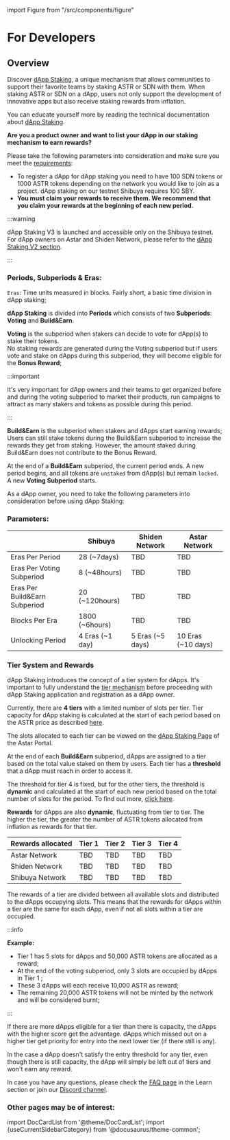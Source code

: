 import Figure from "/src/components/figure"

# For Developers

## Overview

Discover [dApp Staking](/docs/learn/dapp-staking/), a unique mechanism that allows communities to support their favorite teams by staking ASTR or SDN with them. When staking ASTR or SDN on a dApp, users not only support the development of innovative apps but also receive staking rewards from inflation.

You can educate yourself more by reading the technical documentation about [dApp Staking](/docs/learn/dapp-staking/).

**Are you a product owner and want to list your dApp in our staking mechanism to earn rewards?**  

Please take the following parameters into consideration and make sure you meet the [requirements](/docs/use/dapp-staking/for-devs/requirements.md):

- To register a dApp for dApp staking you need to have 100 SDN tokens or 1000 ASTR tokens depending on the network you would like to join as a project. dApp staking on our testnet Shibuya requires 100 SBY.
- **You must claim your rewards to receive them. We recommend that you claim your rewards at the beginning of each new period.**

:::warning

dApp Staking V3 is launched and accessible only on the Shibuya testnet. For dApp owners on Astar and Shiden Network, please refer to the [dApp Staking V2 section](/docs/use/dapp-staking/dapp-staking-v2/for-devs/).

:::

### Periods, Subperiods & Eras:

`Eras`: Time units measured in blocks. Fairly short, a basic time division in dApp staking;

**dApp Staking** is divided into **Periods** which consists of two **Subperiods**: **Voting** and **Build&Earn**.

**Voting** is the subperiod when stakers can decide to vote for dApp(s) to stake their tokens.  
No staking rewards are generated during the Voting subperiod but if users vote and stake on dApps during this subperiod, they will become eligible for the **Bonus Reward**;

:::important

It's very important for dApp owners and their teams to get organized before and during the voting subperiod to market their products, run campaigns to attract as many stakers and tokens as possible during this period.

:::

**Build&Earn** is the subperiod when stakers and dApps start earning rewards;
Users can still stake tokens during the Build&Earn subperiod to increase the rewards they get from staking. However, the amount staked during Build&Earn does not contribute to the Bonus Reward.

At the end of a **Build&Earn** subperiod, the current period ends. A new period begins, and all tokens are `unstaked` from dApp(s) but remain `locked`. A new **Voting Subperiod** starts.

As a dApp owner, you need to take the following parameters into consideration before using dApp Staking:

### Parameters:

|  | Shibuya | Shiden Network | Astar Network |
| --- | --- | --- | --- |
| Eras Per Period | 28 (~7days) | TBD | TBD |
| Eras Per Voting Subperiod | 8 (~48hours) | TBD | TBD |
| Eras Per Build&Earn Subperiod | 20 (~120hours) | TBD |TBD  |
| Blocks Per Era | 1800 (~6hours) | TBD | TBD |
| Unlocking Period | 4 Eras (~1 day) | 5 Eras (~5 days) | 10 Eras (~10 days) |

### Tier System and Rewards

dApp Staking introduces the concept of a tier system for dApps. It's important to fully understand the [tier mechanism](/docs/learn/dapp-staking/dapp-staking-protocol#tier-system) before proceeding with dApp Staking application and registration as a dApp owner.

Currently, there are **4 tiers** with a limited number of slots per tier. Tier capacity for dApp staking is calculated at the start of each period based on the ASTR price as described [here](/docs/learn/dapp-staking/dapp-staking-protocol#tier-system).  

The slots allocated to each tier can be viewed on the [dApp Staking Page](https://portal.astar.network/astar/dapp-staking/discover) of the Astar Portal.

At the end of each **Build&Earn** subperiod, dApps are assigned to a tier based on the total value staked on them by users. Each tier has a **threshold** that a dApp must reach in order to access it.

The threshold for tier 4 is fixed, but for the other tiers, the threshold is **dynamic** and calculated at the start of each new period based on the total number of slots for the period. To find out more, [click here](/docs/learn/dapp-staking/dapp-staking-protocol#tier-threshold-entry).

**Rewards** for dApps are also **dynamic**, fluctuating from tier to tier. The higher the tier, the greater the number of ASTR tokens allocated from inflation as rewards for that tier.

| Rewards allocated | Tier 1 | Tier 2 | Tier 3 | Tier 4 |
| --- | --- | --- | --- | --- |
| Astar Network | TBD | TBD | TBD | TBD |
| Shiden Network | TBD | TBD | TBD | TBD |
| Shibuya Network | TBD | TBD | TBD | TBD |

The rewards of a tier are divided between all available slots and distributed to the dApps occupying slots. This means that the rewards for dApps within a tier are the same for each dApp, even if not all slots within a tier are occupied.

:::info

**Example:**

- Tier 1 has 5 slots for dApps and 50,000 ASTR tokens are allocated as a reward;
- At the end of the voting subperiod, only 3 slots are occupied by dApps in Tier 1 ;
- These 3 dApps will each receive 10,000 ASTR as reward;
- The remaining 20,000 ASTR tokens will not be minted by the network and will be considered burnt;

:::

If there are more dApps eligible for a tier than there is capacity, the dApps with the higher score get the advantage. dApps which missed out on a higher tier get priority for entry into the next lower tier (if there still is any).

In the case a dApp doesn't satisfy the entry threshold for any tier, even though there is still capacity, the dApp will simply be left out of tiers and won't earn any reward.

In case you have any questions, please check the [FAQ page](/docs/learn/dapp-staking/dapp-staking-faq/) in the Learn section or join our [Discord channel](https://discord.com/invite/astarnetwork).

### Other pages may be of interest:

import DocCardList from '@theme/DocCardList';
import {useCurrentSidebarCategory} from '@docusaurus/theme-common';

<DocCardList items={useCurrentSidebarCategory().items}/>

